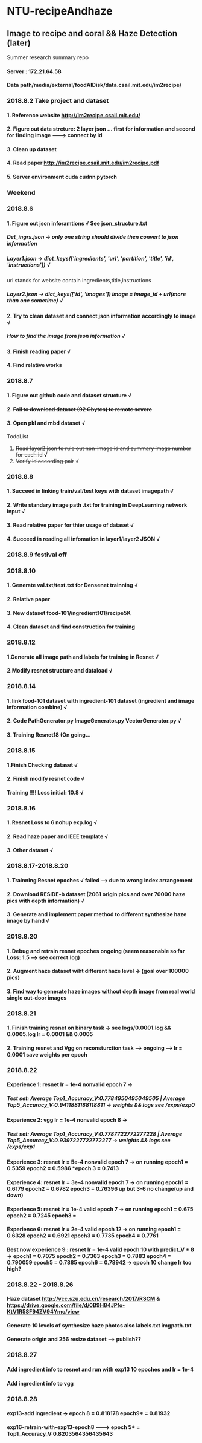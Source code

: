 # NTU-recipeAndhaze
## Image to recipe and coral && Haze Detection (later)
Summer research summary repo

#### Server : 172.21.64.58
#### Data path/media/external/foodAIDisk/data.csail.mit.edu/im2recipe/

### 2018.8.2 Take project and dataset 
#### 1. Reference website http://im2recipe.csail.mit.edu/
#### 2. Figure out data strcture: 2 layer json ... first for information and second for finding image ---> connect by id
#### 3. Clean up dataset
#### 4. Read paper http://im2recipe.csail.mit.edu/im2recipe.pdf
#### 5. Server environment cuda cudnn pytorch

### Weekend 

### 2018.8.6
#### 1. Figure out json inforamtions &radic;  See json_structure.txt
##### Det_ingrs.json  -> only one string should divide then convert to json information 
##### Layer1.json -> dict_keys(['ingredients', 'url', 'partition', 'title', 'id', 'instructions'])  &radic;
url stands for website contain ingredients,title,instructions
##### Layer2.json -> dict_keys(['id', 'images']) image = image_id + url(more than one sometime) &radic;

#### 2. Try to clean dataset and connect json information accordingly to image  &radic;
##### How to find the image from json information &radic;
#### 3. Finish reading paper &radic;
#### 4. Find relative works 

### 2018.8.7
#### 1. Figure out github code and dataset structure &radic;
#### 2. ~~Fail to download dataset (92 Gbytes) to remote severe~~
#### 3. Open pkl and mbd dataset &radic;

TodoList 
1. ~~Read layer2.json to rule out non-image id and summary image number for each id~~  &radic;
2. ~~Verify id according pair~~ &radic;

### 2018.8.8
#### 1. Succeed in linking train/val/test keys with dataset imagepath &radic;
#### 2. Write standary image path .txt for training in DeepLearning network input &radic;
#### 3. Read relative paper for thier usage of dataset  &radic;
#### 4. Succeed in reading all infomation in layer1/layer2 JSON &radic;

### 2018.8.9 festival off

### 2018.8.10 
#### 1. Generate val.txt/test.txt for Densenet trainning &radic;
#### 2. Relative paper
#### 3. New dataset food-101/ingredient101/recipe5K
#### 4. Clean dataset and find construction for training

### 2018.8.12 
#### 1.Generate all image path and labels for training in Resnet &radic;
#### 2.Modify resnet structure and dataload &radic;

### 2018.8.14 
#### 1. link food-101 dataset with ingredient-101 dataset (ingredient and image information combine) &radic;
#### 2. Code PathGenerator.py ImageGenerator.py VectorGenerator.py  &radic;
#### 3. Training Resnet18 (On going... 

### 2018.8.15
#### 1.Finish Checking dataset &radic;
#### 2. Finish modify resnet code &radic;
#### Training !!!! Loss initial: 10.8 &radic;

### 2018.8.16
#### 1. Resnet Loss to 6 nohup exp.log &radic;
#### 2. Read haze paper and IEEE template &radic;
#### 3. Other dataset &radic;

### 2018.8.17-2018.8.20
#### 1. Trainning Resnet epoches &radic; failed --> due to wrong index arrangement
#### 2. Download RESIDE-b dataset (2061 origin pics and over 70000 haze pics with depth information) &radic;
#### 3. Generate and implement paper method to different synthesize haze image by hand &radic;

### 2018.8.20 
#### 1. Debug and retrain resnet epoches ongoing (seem reasonable so far Loss: 1.5 --> see correct.log) 
#### 2. Augment haze dataset wiht different haze level -> (goal over 100000 pics) 
#### 3. Find way to generate haze images without depth image from real world single out-door images


### 2018.8.21
#### 1. Finish training resnet on binary task -> see logs/0.0001.log && 0.0005.log lr = 0.0001 && 0.0005
#### 2. Training resnet and Vgg on reconsturction task --> ongoing --> lr = 0.0001 save weights per epoch

### 2018.8.22
#### Experience 1: resnet lr = 1e-4 nonvalid epoch 7 ->
  ##### Test set: Average Top1_Accuracy_V:0.7784950495049505 | Average Top5_Accuracy_V:0.9411881188118811 -> weights && logs see /exps/exp0
#### Experience 2: vgg lr = 1e-4 nonvalid epoch 8 ->
  ##### Test set: Average Top1_Accuracy_V:0.7787722772277228 | Average Top5_Accuracy_V:0.9397227722772277 -> weights && logs see /exps/exp1
#### Experience 3: resnet lr = 5e-4 nonvalid epoch 7 -> on running epoch1 = 0.5359 epoch2 = 0.5986 *epoch 3 = 0.7413
#### Experience 4: resnet lr = 3e-4 nonvalid epoch 7 -> on running epoch1 = 0.6179 epoch2 = 0.6782 epoch3 = 0.76396  up but 3-6 no change(up and down)
#### Experience 5: resnet lr = 1e-4 valid epoch 7 -> on running epoch1 = 0.675 epoch2 = 0.7245 epoch3 =
#### Experience 6: resnet lr = 2e-4 valid epoch 12 -> on running epoch1 = 0.6328 epoch2 = 0.6921 epoch3 = 0.7735 epoch4 = 0.7761

#### Best now experience 9 : resnet lr = 1e-4 valid epoch 10 with predict_V * 8 -> epoch1 = 0.7075 epoch2 = 0.7363 epoch3 = 0.7883 epoch4 = 0.790059 epoch5 = 0.7885 epoch6 = 0.78942 -> epoch 10 change lr too high?

### 2018.8.22 - 2018.8.26
#### Haze dataset http://vcc.szu.edu.cn/research/2017/RSCM & https://drive.google.com/file/d/0B9H84JPfo-KtV1R5SF94ZV94Ymc/view
#### Generate 10 levels of synthesize haze photos also labels.txt imgpath.txt
#### Generate origin and 256 resize dataset --> publish??

### 2018.8.27
#### Add ingredient info to resnet and run with exp13 10 epoches and lr = 1e-4
#### Add ingredient info to vgg

### 2018.8.28
#### exp13-add ingredient  -> epoch 8 = 0.818178 epoch9* = 0.81932
#### exp16-retrain-with-exp13-epoch8 --->  epoch 5* = Top1_Accuracy_V:0.8203564356435643
